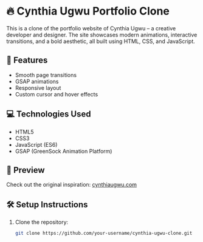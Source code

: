 # 🔥 Cynthia Ugwu Portfolio Clone

This is a clone of the portfolio website of Cynthia Ugwu – a creative developer and designer. The site showcases modern animations, interactive transitions, and a bold aesthetic, all built using HTML, CSS, and JavaScript.

## 🚀 Features
- Smooth page transitions
- GSAP animations
- Responsive layout
- Custom cursor and hover effects

## 💻 Technologies Used
- HTML5
- CSS3
- JavaScript (ES6)
- GSAP (GreenSock Animation Platform)

## 📸 Preview
Check out the original inspiration: [cynthiaugwu.com](https://cynthiaugwu.com)

## 🛠 Setup Instructions
1. Clone the repository:
   ```bash
   git clone https://github.com/your-username/cynthia-ugwu-clone.git
